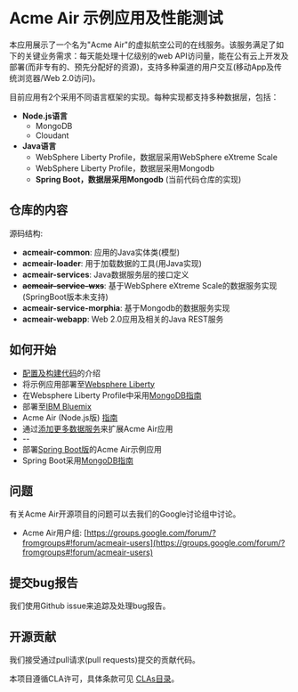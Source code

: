 # Acme Air 示例应用及性能测试

本应用展示了一个名为"Acme Air"的虚拟航空公司的在线服务。该服务满足了如下的关键业务需求：每天能处理十亿级别的web API访问量，能在公有云上开发及部署(而非专有的、预先分配好的资源)，支持多种渠道的用户交互(移动App及传统浏览器/Web 2.0访问)。

目前应用有2个采用不同语言框架的实现。每种实现都支持多种数据层，包括：
- **Node.js语言**
  - MongoDB
  - Cloudant
- **Java语言**
  - WebSphere Liberty Profile，数据层采用WebSphere eXtreme Scale
  - WebSphere Liberty Profile，数据层采用Mongodb
  - **Spring Boot，数据层采用Mongodb** (当前代码仓库的实现)

## 仓库的内容

源码结构:

- **acmeair-common**: 应用的Java实体类(模型)
- **acmeair-loader**:  用于加载数据的工具(用Java实现)
- **acmeair-services**:  Java数据服务层的接口定义
- **~~acmeair-service-wxs~~**:  基于WebSphere eXtreme Scale的数据服务实现(SpringBoot版本未支持)
- **acmeair-service-morphia**:  基于Mongodb的数据服务实现
- **acmeair-webapp**:  Web 2.0应用及相关的Java REST服务


## 如何开始

* [配置及构建代码](Documentation/Build_Instructions.md)的介绍
* 将示例应用部署至[Websphere Liberty](Documentation/Liberty_Instructions.md)
* 在Websphere Liberty Profile中采用[MongoDB指南](Documentation/Liberty_to_Mongo_Instructions.md)
* 部署至[IBM Bluemix](Documentation/Bluemix_Instructions.md)
* Acme Air (Node.js版) [指南](https://github.com/acmeair/acmeair-nodejs/blob/master/README.md)
* 通过[添加更多数据服务](Documentation/Extending_AcmeAir_Services.md)来扩展Acme Air应用
* --
* 部署[Spring Boot版](Documentation/SpringBoot_Instructions.md)的Acme Air示例应用
* Spring Boot采用[MongoDB指南](Documentation/SpringBoot_to_Mongo_Instructions.md)

## 问题

有关Acme Air开源项目的问题可以去我们的Google讨论组中讨论。

* Acme Air用户组: [https://groups.google.com/forum/?fromgroups#!forum/acmeair-users](https://groups.google.com/forum/?fromgroups#!forum/acmeair-users)

## 提交bug报告

我们使用Github issue来追踪及处理bug报告。

## 开源贡献

我们接受通过pull请求(pull requests)提交的贡献代码。

本项目遵循CLA许可，具体条款可见 [CLAs目录](CLAs)。
